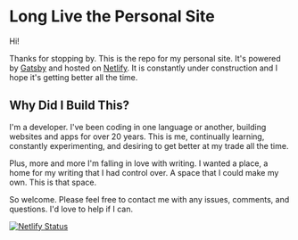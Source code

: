 # Long Live the Personal Site

Hi!

Thanks for stopping by. This is the repo for my personal site. It's powered by [Gatsby](https://www.gatsbyjs.org/) and hosted on [Netlify](https://www.netlify.com/). It is constantly under construction and I hope it's getting better all the time.

## Why Did I Build This?

I'm a developer. I've been coding in one language or another, building websites and apps for over 20 years. This is me, continually learning, constantly experimenting, and desiring to get better at my trade all the time.

Plus, more and more I'm falling in love with writing. I wanted a place, a home for my writing that I had control over. A space that I could make my own. This is that space.

So welcome. Please feel free to contact me with any issues, comments, and questions. I'd love to help if I can.

[![Netlify Status](https://api.netlify.com/api/v1/badges/290fd5d1-c056-4fb7-a5eb-c19ec39a2d68/deploy-status)](https://app.netlify.com/sites/richarddubay/deploys)
